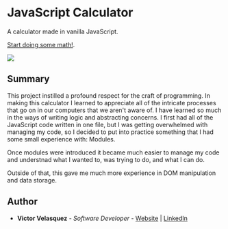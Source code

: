 # JavaScript Calculator

A calculator made in vanilla JavaScript.

[Start doing some math!](https://victorinspace.github.io/js-calculator/).

![](https://github.com/victorinspace/js-calculator/blob/main/screenshot-01.png)

## Summary

This project instilled a profound respect for the craft of programming. In making this calculator I learned to appreciate all of the intricate processes that go on in our computers that we aren't aware of. I have learned so much in the ways of writing logic and abstracting concerns. I first had all of the JavaScript code written in one file, but I was getting overwhelmed with managing my code, so I decided to put into practice something that I had some small experience with: Modules. 

Once modules were introduced it became much easier to manage my code and understnad what I wanted to, was trying to do, and what I can do. 

Outside of that, this gave me much more experience in DOM manipulation and data storage. 

## Author

- **Victor Velasquez** _- Software Developer -_ [Website](https://www.victorvelasquez.dev/) | [LinkedIn](https://www.linkedin.com/in/victor-dev/)
